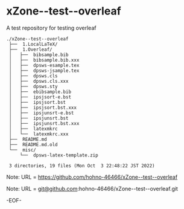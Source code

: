 # xZone--test--overleaf

A test repository for testing overleaf

    ./xZone--test--overleaf
     ├──  1.LocalLaTeX/
     ├──  1.Overleaf/
     │   ├──  bibsample.bib
     │   ├──  bibsample.bib.xxx
     │   ├──  dpsws-esample.tex
     │   ├──  dpsws-jsample.tex
     │   ├──  dpsws.cls
     │   ├──  dpsws.cls.xxx
     │   ├──  dpsws.sty
     │   ├──  ebibsample.bib
     │   ├──  ipsjsort-e.bst
     │   ├──  ipsjsort.bst
     │   ├──  ipsjsort.bst.xxx
     │   ├──  ipsjunsrt-e.bst
     │   ├──  ipsjunsrt.bst
     │   ├──  ipsjunsrt.bst.xxx
     │   ├──  latexmkrc
     │   └──  latexmkrc.xxx
     ├──  README.md
     ├──  README.md.old
     └──  misc/
         └──  dpsws-latex-template.zip
     
     3 directories, 19 files (Mon Oct  3 22:48:22 JST 2022)


Note: URL = https://github.com/hohno-46466/xZone--test--overleaf

Note: URL = git@github.com:hohno-46466/xZone--test--overleaf.git

-EOF-
